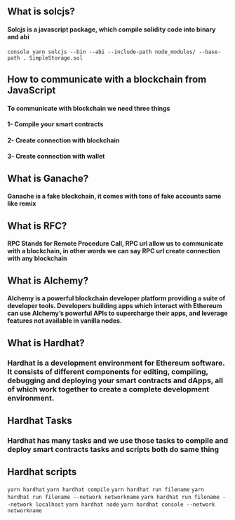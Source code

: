 ## What is solcjs?
#### Solcjs is a javascript package, which compile solidity code into binary and abi
```console yarn solcjs --bin --abi --include-path node_modules/ --base-path . SimpleStorage.sol ```
## How to communicate with a blockchain from JavaScript
#### To communicate with blockchain we need three things
#### 1- Compile your smart contracts
#### 2- Create connection with blockchain
#### 3- Create connection with wallet
## What is Ganache?
#### Ganache is a fake blockchain, it comes with tons of fake accounts same like remix
## What is RFC?
#### RPC Stands for Remote Procedure Call, RPC url allow us to communicate with a blockchain, in other words we can say RPC url create connection with any blockchain
## What is Alchemy?
#### Alchemy is a powerful blockchain developer platform providing a suite of developer tools. Developers building apps which interact with Ethereum can use Alchemy’s powerful APIs to supercharge their apps, and leverage features not available in vanilla nodes.

## What is Hardhat?
### Hardhat is a development environment for Ethereum software. It consists of different components for editing, compiling, debugging and deploying your smart contracts and dApps, all of which work together to create a complete development environment.

## Hardhat Tasks
### Hardhat has many tasks and we use those tasks to compile and deploy smart contracts tasks and scripts both do same thing 
## Hardhat scripts
``` yarn hardhat ```
``` yarn hardhat compile ```
``` yarn hardhat run filename ```
``` yarn hardhat run filename --network networkname ```
``` yarn hardhat run filename --network localhost ```
``` yarn hardhat node ```
``` yarn hardhat console --network networkname ```
